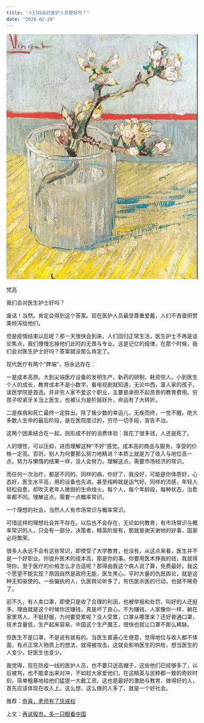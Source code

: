 ```yaml
---
title: "人们将会对医护人员更好吗？"
date: "2020-02-20"
---
```


![连岳文章](images/连岳文章picture-20.jpg)

梵高

  

我们会对医生护士好吗？  

  

废话！当然。肯定会得到这个答案。现在医护人员最受尊重爱戴，人们不吝啬把赞美倾泻给他们。

  

但是疫情结束以后呢？那一天很快会到来，人们回归正常生活，医生护士不再是谈论焦点，我们慢慢忘掉他们此时的无畏与专业。这是记忆的规律。在那个时候，我们会对医生护士好吗？答案就没那么肯定了。

  

现代医疗有两个“弊端”，将永远存在：

  

一是成本高昂。大到尖端医疗设备的发明生产，新药的研制，耗资惊人。小到医生个人的成长，教育成本不是小数字。看电视剧就知道，无论中西，富人家的孩子，读医学院是首选。并非穷人家不爱这个职业，主要是承担不起昂贵的教育费用。穷孩子咬紧牙关当上医生，也被认为是阶层跃升，命运有了大转折。  

  

二是疾病和死亡最终一定胜出。除了极少数的幸运儿，无疾而终，一觉不醒。绝大多数人生命的最后阶段，是在医院度过的，穷尽一切手段，宣告不治。  

  

这两个因素结合在一起，则形成不好的消费体验：我花了很多钱，人还是死了。  

  

人的理性，可以压抑，进而理解这种“不好”感觉。成本高的商品与服务，享受的价格一定高。否则，别人为何要那么努力地精进？本质上就是为了收入与地位高一点。努力与懒惰的结果一样，没人会努力。理解这点，需要市场经济的常识。

  

而任何一次治疗，都是不同的。同样的病，你好了，我没好，可能是你体质好，心态好，医生水平高，用的设备也先进。甚至纯粹就是运气好。同样的流感，年轻人轻松自愈，却吹灭老年人微弱的生命烛火。每个人，每个年龄段，每种状态，治愈率都不同。理解这点，需要一点概率常识。

  

一个理想的社会，当然人人有市场常识与概率常识。  

  

可惜这样的理想社会并不存在。以后也不会存在，无论如何教育，有市场常识与概率常识的人，只会有一部分。决策者，精英阶层有，那就是谢天谢地的好事，国家必将繁荣。

  

很多人永远不会有这些常识，即使受了大学教育，也没有。从这点来看，医生并不是一个好职业。你提升医术的成本高，那是你的事。你要用医术挣我的钱，我就得骂你。至于医疗的价格怎么才合适呢？那得由我这个病人说了算，免费最好。我这个愿望不能实现？原因自然是政府无能，医生黑心。平时大量的仇医舆论，就是这种无知驱使的。一些偏执的人，仇医舆论听多了，有伤医杀医的行动，也就不稀奇了。  

  

前不久，有人卖口罩，即使只是收了合理的利润，也被举报和处罚，叫好的人还挺多，理由就是这个时候你还赚钱，真是坏了良心。不为赚钱，人家像你一样，躺在家里骂人，不挺舒服，为何要受累呢？没人受累，口罩从哪里来？还好普通口罩，技术含量低，生产起来容易，中国这个生产魔王，很快也就让口罩不那么稀缺。  

  

但医生不是口罩，不是说有就有的。当医生普遍心生倦意，觉得地位与收入都不体面，有点正常人物质上的想法，就得被攻击。这就会影响医生的供给，想当医生的人变少，好医生也变少。  

  

我觉得，现在防疫一线的医护人员，也不要只送高帽子，这些他们已经够多了，以后被骂，也不能拿出来对冲，不如趁大家爱他们，在这精英与民粹都一致的奇妙时刻，简单粗暴地给他们猛提一大截工资。这也是最好的激励与教育，做得好的人，首先应该体现在收入上。这么想，这么做的人多了，就是一个好社会。

  

推荐：[恭喜，老师有了惩戒权](http://mp.weixin.qq.com/s?__biz=MjM5NDU0Mjk2MQ==&mid=2651636279&idx=1&sn=0c033b3472b0235c1c1bd317831588f5&chksm=bd7e46298a09cf3f0e7da0d91457281cfd02bfabc241461fab32af84426f6b4c2cdf621bec57&scene=21#wechat_redirect)  

上文：[再说股市，多一只眼看中国](http://mp.weixin.qq.com/s?__biz=MjM5NDU0Mjk2MQ==&mid=2651637443&idx=1&sn=21b7d7353970ad2bc0c21bb7c5832717&chksm=bd7e42dd8a09cbcba2a315faf8819d2f52ea55109ed6098f7698d1e53211c95d31799172303d&scene=21#wechat_redirect)
